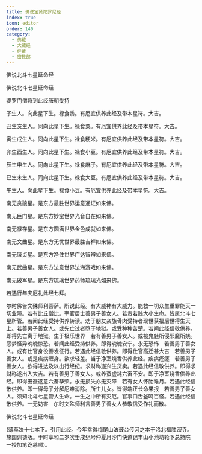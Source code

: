 ```yaml
---
title: 佛说宝贤陀罗尼经
index: true
icon: editor
order: 140
category:
  - 佛藏
  - 大藏经
  - 经藏
  - 密教部
---
```


  佛说北斗七星延命经  

佛说北斗七星延命经  

婆罗门僧将到此经唐朝受持  

子生人。向此星下生。禄食黍。有厄宜供养此经及带本星符。大吉。  

丑生亥生人。同向此星下生。禄食粟。有厄宜供养此经及带本星符。大吉。  

寅生戌生人。同向此星下生。禄食粳米。有厄宜供养此经及带本星符。大吉。  

卯生酉生人。同向此星下生。禄食小豆。有厄宜供养此经及带本星符。大吉。  

辰生申生人。同向此星下生。禄食麻子。有厄宜供养此经及带本星符。大吉。  

巳生未生人。同向此星下生。禄食大豆。有厄宜供养此经及带本星符。大吉。  

午生人。向此星下生。禄食小豆。有厄宜供养此经及带本星符。大吉。  

南无贪狼星。是东方最胜世界运意通证如来佛。  

南无巨门星。是东方妙宝世界光音自在如来佛。  

南无禄存星。是东方圆满世界金色成就如来佛。  

南无文曲星。是东方无忧世界最胜吉祥如来佛。  

南无廉贞星。是东方净住世界广达智辨如来佛。  

南无武曲星。是东方法意世界法海游戏如来佛。  

南无破军星。是东方琉璃世界药师琉璃光如来佛。  

若遇行年灾厄礼此经七拜。  

尔时佛告文殊师利菩萨。所说此经。有大威神有大威力。能救一切众生重罪能灭一切业障。若有比丘僧比。宰官居士善男子善女人。若贵若贱大小生命。皆属北斗七星所管。若闻此经受持供养转读。劝于朋友亲族骨肉受持者现世获福后世得生天上。若善男子善女人。或先亡过者堕于地狱。或受种种苦楚。若闻此经信敬供养。即得先亡离于地狱。生于极乐世界　若有善男子善女人。或被鬼魅所侵邪魔所娆。恶梦怪异魂魄惊恐。若闻此经受持供养。即得魂魄安宁。永无恐怖　若善男子善女人。或有仕官身役善发征行。若遇此经信敬供养。即得仕官高迁甚大吉　若善男子善女人。或是疾病缠身。欲求轻差。当于净室烧香供养此经。疾病痊瘥　若善男子善女人。欲得进达及以出行经纪。求财称遂兴生货卖。若遇此经信敬供养。即得求财称遂出入大吉。若有善男子善女人。或养蚕虚耗六畜不安。即于净室烧香供养此经。即得田蚕遂意六畜孳荣。永无损失亦无灾障　若有女人怀胎难月。若遇此经信敬供养。即一得母子分解厄难消除。所生儿女。皆得端正长命果报　若善男子善女人。须知北斗七星管人生命。一生之中所有灾厄。官事口舌釜鸣百怪。若遇此经信敬供养。一无妨害　尔时文殊师利言善男子善女人恭敬信受作礼而散。  

佛说北斗七星延命经  

(薄草决十七本下。引用此经。今年幸得梅尾山法鼓台传习之本于洛北福胜密寺。施国训铸版。于时享和二岁次壬戌纪号仲夏月沙门快道记丰山小池坊轮下总持院　　一挍加笔讫慈顺)。  
